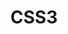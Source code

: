 ---
layout: tag_index
title: CSS3
tag: css3
permalink: /tag/css3/
intro: Toutes les actualités, liens et ressources tagués &num;css3.
text-twtr: En train d'explorer les articles tagués 'css3' — @MagDuWebdesign
---